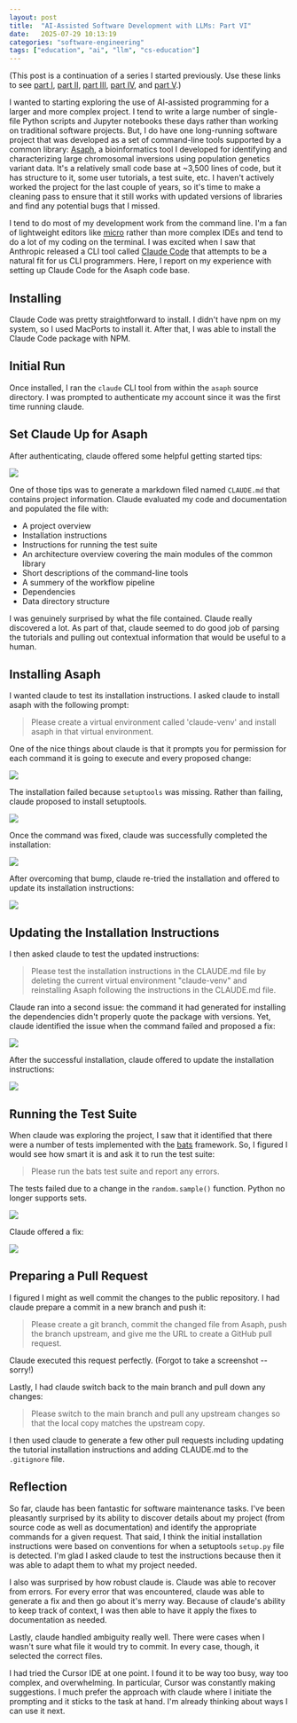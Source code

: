 ```yaml
---
layout: post
title:  "AI-Assisted Software Development with LLMs: Part VI"
date:   2025-07-29 10:13:19
categories: "software-engineering"
tags: ["education", "ai", "llm", "cs-education"]
---
```


(This post is a continuation of a series I started previously.  Use these links to see
[part I](/software-engineering/2025/07/23/ai-programming-assistants-part-i.html), 
[part II](/software-engineering/2025/07/24/ai-programming-assistants-part-ii.html),
[part III](/software-engineering/2025/07/25/ai-programming-assistants-part-iii.html),
[part IV](/software-engineering/2025/07/26/ai-programming-assistants-part-iv.html), and
[part V](/software-engineering/2025/07/27/ai-programming-assistants-part-v.html).)

I wanted to starting exploring the use of AI-assisted programming for a larger and more
complex project.  I tend to write a large number of single-file Python scripts and 
Jupyter notebooks these days rather than working on traditional software projects.
But, I do have one long-running software project that was developed as a set of command-line
tools supported by a common library: [Asaph](), a bioinformatics tool
I developed for identifying and characterizing large chromosomal inversions using population
genetics variant data.  It's a relatively small code base at ~3,500 lines of code, but it has
structure to it, some user tutorials, a test suite, etc. I haven't actively worked the project for the last couple of
years, so it's time to make a cleaning pass to ensure that it still works with updated
versions of libraries and find any potential bugs that I missed.

I tend to do most of my development work from the command line.  I'm a fan of lightweight
editors like [micro](https://micro-editor.github.io/) rather than more complex IDEs and
tend to do a lot of my coding on the terminal.  I was excited when I saw that
Anthropic released a CLI tool called [Claude Code](https://docs.anthropic.com/en/docs/claude-code/overview)
that attempts to be a natural fit
for us CLI programmers.  Here, I report on my experience with setting up Claude Code
for the Asaph code base.

## Installing
Claude Code was pretty straightforward to install.  I didn't have npm on my system, so
I used MacPorts to install it.  After that, I was able to install the Claude Code package
with NPM.

## Initial Run
Once installed, I ran the `claude` CLI tool from within the `asaph` source directory.
I was prompted to authenticate my account since it was the first time running claude.

## Set Claude Up for Asaph
After authenticating, claude offered some helpful getting started tips:

![](/images/claude-asaph/first-run-advice.png)

One of those tips was to generate a markdown filed named `CLAUDE.md` that contains
project information.  Claude evaluated my code and documentation and populated the file with:

* A project overview
* Installation instructions
* Instructions for running the test suite
* An architecture overview covering the main modules of the common library
* Short descriptions of the command-line tools
* A summery of the workflow pipeline
* Dependencies
* Data directory structure

I was genuinely surprised by what the file contained.  Claude really discovered a lot. As part of that,
claude seemed to do good job of parsing the tutorials and pulling out contextual information that would
be useful to a human.

## Installing Asaph
I wanted claude to test its installation instructions. I asked claude to install asaph with the following prompt:

> Please create a virtual environment called 'claude-venv' and install asaph in that virtual environment.

One of the nice things about claude is that it prompts you for permission for each command it is going to execute
and every proposed change:

![](/images/claude-asaph/install-asaph-prompt.png)

The installation failed because `setuptools` was missing. Rather than failing, claude proposed to install setuptools.

![](/images/claude-asaph/install-asaph-setuptools-error.png)

Once the command was fixed, claude was successfully completed the installation:

![](/images/claude-asaph/install-asaph-successful.png)

After overcoming that bump, claude re-tried the installation and offered to update its installation instructions:

![](/images/claude-asaph/installation-instructions-diff.png)

## Updating the Installation Instructions
I then asked claude to test the updated instructions:

> Please test the installation instructions in the CLAUDE.md file by deleting the current virtual environment "claude-venv"
> and reinstalling Asaph following the instructions in the CLAUDE.md file.

Claude ran into a second issue: the command it had generated for installing the dependencies didn't properly quote the package
with versions. Yet, claude identified the issue when the command failed and proposed a fix:

![](/images/claude-asaph/install-asaph-quote-error.png)

After the successful installation, claude offered to update the installation instructions:

![](/images/claude-asaph/install-asaph-quote-diff.png)

## Running the Test Suite
When claude was exploring the project, I saw that it identified that there were a number of tests implemented with
the [bats](https://github.com/bats-core/bats-core) framework.  So, I figured I would see how smart it is and ask it to run the test suite:

> Please run the bats test suite and report any errors.

The tests failed due to a change in the `random.sample()` function.  Python no longer supports sets.

![](/images/claude-asaph/python-deprecation-error.png)

Claude offered a fix:

![](/images/claude-asaph/python-deprecation-fix.png)

## Preparing a Pull Request
I figured I might as well commit the changes to the public repository.  I had claude prepare a commit in a new branch and push it:

> Please create a git branch, commit the changed file from Asaph, push the branch upstream, and give me the URL to create a
> GitHub pull request.

Claude executed this request perfectly. (Forgot to take a screenshot -- sorry!)

Lastly, I had claude switch back to the main branch and pull down any changes:

> Please switch to the main branch and pull any upstream changes so that the local copy matches the upstream copy.

I then used claude to generate a few other pull requests including updating the tutorial installation instructions
and adding CLAUDE.md to the `.gitignore` file.

## Reflection
So far, claude has been fantastic for software maintenance tasks.  I've been pleasantly surprised by its ability
to discover details about my project (from source code as well as documentation) and identify the appropriate
commands for a given request.  That said, I think the initial installation instructions were based on
conventions for when a setuptools `setup.py` file is detected.  I'm glad I asked claude to test the instructions
because then it was able to adapt them to what my project needed.

I also was surprised by how robust claude is. Claude was able to recover from errors.  For every error that was encountered, claude
was able to generate a fix and then go about it's merry way.  Because of claude's ability to keep track of context, I was then able
to have it apply the fixes to documentation as needed.

Lastly, claude handled ambiguity really well.  There were cases when I wasn't sure what file it would try to commit.  In every case,
though, it selected the correct files.

I had tried the Cursor IDE at one point.  I found it to be way too busy, way too complex, and overwhelming.  In particular, Cursor
was constantly making suggestions.  I much prefer the approach with claude where I initiate the prompting and it sticks to the task
at hand.  I'm already thinking about ways I can use it next.
